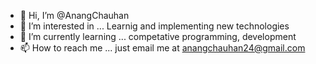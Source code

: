 - 👋 Hi, I’m @AnangChauhan
- 👀 I’m interested in ... Learnig and implementing new technologies
- 🌱 I’m currently learning ... competative programming, development
- 📫 How to reach me ... just email me at anangchauhan24@gmail.com

<!---
AnangChauhan247/AnangChauhan247 is a ✨ special ✨ repository because its `README.md` (this file) appears on your GitHub profile.
You can click the Preview link to take a look at your changes.
--->
